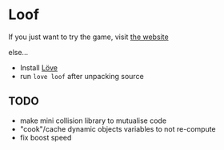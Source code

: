 
# Loof

If you just want to try the game, visit [the website](http://loof.crava.ch/)

else...

- Install [Löve](https://love2d.org/)
- run `love loof` after unpacking source


## TODO

- make mini collision library to mutualise code
- "cook"/cache dynamic objects variables to not re-compute
- fix boost speed
